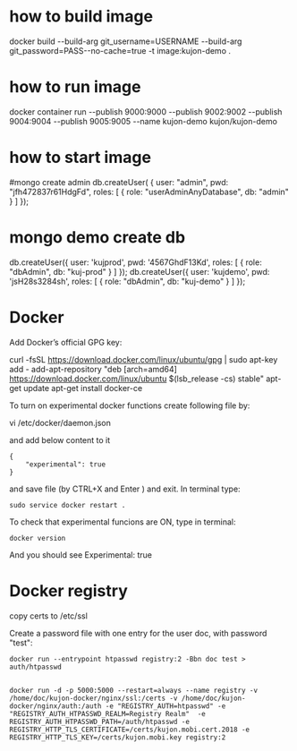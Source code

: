 # how to build image

docker build --build-arg git_username=USERNAME --build-arg git_password=PASS--no-cache=true -t image:kujon-demo .

# how to run image

docker container run --publish 9000:9000 --publish 9002:9002 --publish 9004:9004 --publish 9005:9005 --name kujon-demo kujon/kujon-demo

# how to start image


#mongo create admin
db.createUser( {
     user: "admin",
     pwd: "jfh472837r61HdgFd",
     roles: [ { role: "userAdminAnyDatabase", db: "admin" } ]
   });
# mongo demo create db
  db.createUser({ user: 'kujprod', pwd: '4567GhdF13Kd', roles: [ { role: "dbAdmin", db: "kuj-prod" } ] });
  db.createUser({ user: 'kujdemo', pwd: 'jsH28s3284sh', roles: [ { role: "dbAdmin", db: "kuj-demo" } ] });


# Docker

Add Docker’s official GPG key:

  curl -fsSL https://download.docker.com/linux/ubuntu/gpg | sudo apt-key add -
  add-apt-repository "deb [arch=amd64] https://download.docker.com/linux/ubuntu $(lsb_release -cs) stable"
  apt-get update
  apt-get install docker-ce

To turn on experimental docker functions create following file by:

  vi /etc/docker/daemon.json

and add below content to it

    {
        "experimental": true
    }
and save file (by CTRL+X and Enter ) and exit. In terminal type:

    sudo service docker restart .  

To check that experimental funcions are ON, type in terminal:

    docker version

And you should see  Experimental: true

# Docker registry

copy certs to /etc/ssl

Create a password file with one entry for the user doc, with password "test":

    docker run --entrypoint htpasswd registry:2 -Bbn doc test > auth/htpasswd


    docker run -d -p 5000:5000 --restart=always --name registry -v /home/doc/kujon-docker/nginx/ssl:/certs -v /home/doc/kujon-docker/nginx/auth:/auth -e "REGISTRY_AUTH=htpasswd" -e "REGISTRY_AUTH_HTPASSWD_REALM=Registry Realm"  -e REGISTRY_AUTH_HTPASSWD_PATH=/auth/htpasswd -e REGISTRY_HTTP_TLS_CERTIFICATE=/certs/kujon.mobi.cert.2018 -e REGISTRY_HTTP_TLS_KEY=/certs/kujon.mobi.key registry:2

